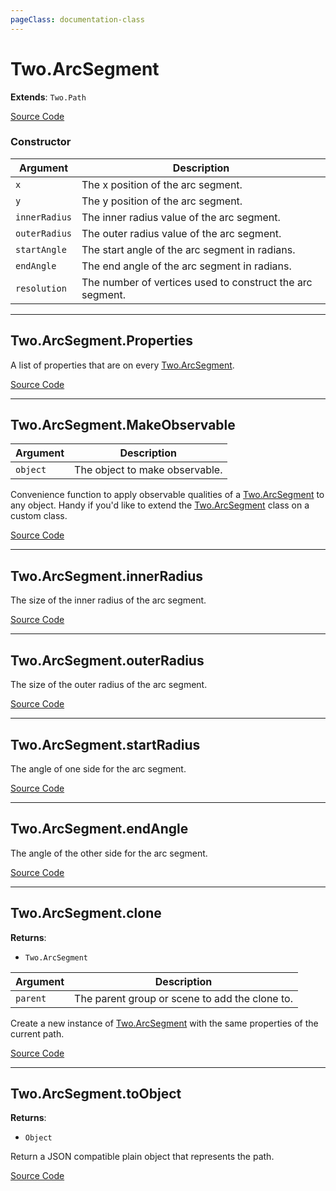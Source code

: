 ```yaml
---
pageClass: documentation-class
---
```


# Two.ArcSegment


<div class="extends">

__Extends__: `Two.Path`

</div>





<div class="meta">

  [Source Code](https://github.com/jonobr1/two.js/blob/dev/src/shapes/arc-segment.js#L12)

</div>



### Constructor


| Argument | Description |
| ---- | ----------- |
|  `x`  | The x position of the arc segment. |
|  `y`  | The y position of the arc segment. |
|  `innerRadius`  | The inner radius value of the arc segment. |
|  `outerRadius`  | The outer radius value of the arc segment. |
|  `startAngle`  | The start angle of the arc segment in radians. |
|  `endAngle`  | The end angle of the arc segment in radians. |
|  `resolution`  | The number of vertices used to construct the arc segment. |



---

<div class="static member ">

## Two.ArcSegment.Properties








<div class="properties">

A list of properties that are on every [Two.ArcSegment](/documentation/arcsegment).

</div>








<div class="meta">

  [Source Code](https://github.com/jonobr1/two.js/blob/dev/src/shapes/arc-segment.js#L69)

</div>






</div>



---

<div class="static function ">

## Two.ArcSegment.MakeObservable










<div class="params">

| Argument | Description |
| ---- | ----------- |
|  `object`  | The object to make observable. |
</div>




<div class="description">

Convenience function to apply observable qualities of a [Two.ArcSegment](/documentation/arcsegment) to any object. Handy if you'd like to extend the [Two.ArcSegment](/documentation/arcsegment) class on a custom class.

</div>



<div class="meta">

  [Source Code](https://github.com/jonobr1/two.js/blob/dev/src/shapes/arc-segment.js#L75)

</div>






</div>



---

<div class="instance member ">

## Two.ArcSegment.innerRadius








<div class="properties">

The size of the inner radius of the arc segment.

</div>








<div class="meta">

  [Source Code](https://github.com/jonobr1/two.js/blob/dev/src/shapes/arc-segment.js#L34)

</div>






</div>



---

<div class="instance member ">

## Two.ArcSegment.outerRadius








<div class="properties">

The size of the outer radius of the arc segment.

</div>








<div class="meta">

  [Source Code](https://github.com/jonobr1/two.js/blob/dev/src/shapes/arc-segment.js#L39)

</div>






</div>



---

<div class="instance member ">

## Two.ArcSegment.startRadius








<div class="properties">

The angle of one side for the arc segment.

</div>








<div class="meta">

  [Source Code](https://github.com/jonobr1/two.js/blob/dev/src/shapes/arc-segment.js#L45)

</div>






</div>



---

<div class="instance member ">

## Two.ArcSegment.endAngle








<div class="properties">

The angle of the other side for the arc segment.

</div>








<div class="meta">

  [Source Code](https://github.com/jonobr1/two.js/blob/dev/src/shapes/arc-segment.js#L50)

</div>






</div>



---

<div class="instance function ">

## Two.ArcSegment.clone




<div class="returns">

__Returns__:



+ `Two.ArcSegment`




</div>







<div class="params">

| Argument | Description |
| ---- | ----------- |
|  `parent`  | The parent group or scene to add the clone to. |
</div>




<div class="description">

Create a new instance of [Two.ArcSegment](/documentation/arcsegment) with the same properties of the current path.

</div>



<div class="meta">

  [Source Code](https://github.com/jonobr1/two.js/blob/dev/src/shapes/arc-segment.js#L314)

</div>






</div>



---

<div class="instance function ">

## Two.ArcSegment.toObject




<div class="returns">

__Returns__:



+ `Object`




</div>










<div class="description">

Return a JSON compatible plain object that represents the path.

</div>



<div class="meta">

  [Source Code](https://github.com/jonobr1/two.js/blob/dev/src/shapes/arc-segment.js#L351)

</div>






</div>



